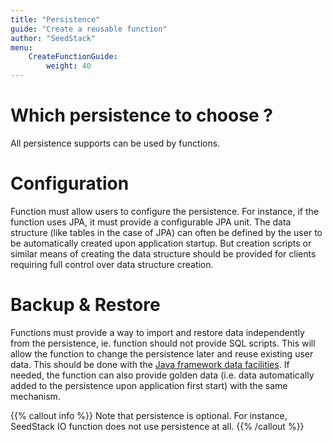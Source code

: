 ```yaml
---
title: "Persistence"
guide: "Create a reusable function"
author: "SeedStack"
menu:
    CreateFunctionGuide:
        weight: 40
---
```


# Which persistence to choose ?

All persistence supports can be used by functions.

# Configuration

Function must allow users to configure the persistence. For instance, if the function uses JPA, it must provide a 
configurable JPA unit. The data structure (like tables in the case of JPA) can often be defined by the user to be
automatically created upon application startup. But creation scripts or similar means of creating the data structure 
should be provided for clients requiring full control over data structure creation. 

# Backup & Restore

Functions must provide a way to import and restore data independently from the persistence, ie. function should not provide 
SQL scripts. This will allow the function to change the persistence later and reuse existing user data. This should be 
done with the [Java framework data facilities](/docs/seed/manual/core/data). If needed, the function can also provide 
golden data (i.e. data automatically added to the persistence upon application first start) with the same mechanism.

{{% callout info %}}
Note that persistence is optional. For instance, SeedStack IO function does not use persistence at all.
{{% /callout %}}






